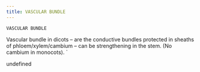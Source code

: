 ```yaml
---
title: VASCULAR BUNDLE
---
```

`VASCULAR BUNDLE`

Vascular bundle in dicots – are the conductive bundles protected in sheaths of phloem/xylem/cambium – can be strengthening in the stem. (No cambium in monocots).
`

undefined